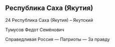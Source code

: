 ## Республика Саха (Якутия)
   
   24 Республика Саха (Якутия) – Якутский
   
   Тумусов Федот Семёнович
   
   Справедливая Россия — Патриоты — За правду
   
